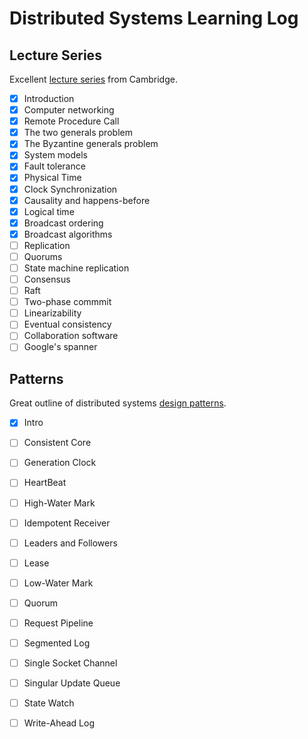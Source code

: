 Distributed Systems Learning Log
================================

Lecture Series
--------------

Excellent [lecture series](https://www.youtube.com/playlist?list=PLeKd45zvjcDFUEv_ohr_HdUFe97RItdiB) from Cambridge.

- [X] Introduction
- [X] Computer networking
- [X] Remote Procedure Call
- [X] The two generals problem
- [X] The Byzantine generals problem
- [X] System models
- [X] Fault tolerance
- [X] Physical Time
- [X] Clock Synchronization
- [X] Causality and happens-before
- [X] Logical time
- [X] Broadcast ordering
- [X] Broadcast algorithms
- [ ] Replication
- [ ] Quorums
- [ ] State machine replication
- [ ] Consensus
- [ ] Raft
- [ ] Two-phase commmit
- [ ] Linearizability
- [ ] Eventual consistency
- [ ] Collaboration software
- [ ] Google's spanner 

Patterns
--------

Great outline of distributed systems [design patterns](https://martinfowler.com/articles/patterns-of-distributed-systems/).

- [X] Intro
- [ ] Consistent Core
- [ ] Generation Clock
- [ ] HeartBeat
- [ ] High-Water Mark
- [ ] Idempotent Receiver
- [ ] Leaders and Followers
- [ ] Lease
- [ ] Low-Water Mark
- [ ] Quorum
- [ ] Request Pipeline
- [ ] Segmented Log
- [ ] Single Socket Channel
- [ ] Singular Update Queue
- [ ] State Watch
- [ ] Write-Ahead Log

